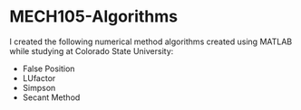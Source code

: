 # MECH105-Algorithms
I created the following numerical method algorithms created using MATLAB while studying at Colorado State University:

* False Position
* LUfactor
* Simpson
* Secant Method
